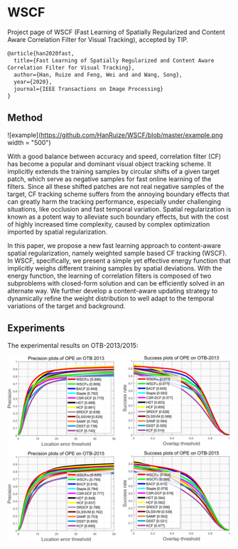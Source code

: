 # WSCF
Project page of WSCF (Fast Learning of Spatially Regularized and Content Aware Correlation Filter for Visual Tracking), accepted by TIP.
```
@article{han2020fast,
  title={Fast Learning of Spatially Regularized and Content Aware Correlation Filter for Visual Tracking}, 
  author={Han, Ruize and Feng, Wei and and Wang, Song},  
  year={2020},  
  journal={IEEE Transactions on Image Processing}
}
```

## Method

![example](https://github.com/HanRuize/WSCF/blob/master/example.png width = "500")

With a good balance between accuracy and speed, correlation filter (CF) has become a popular and dominant visual object tracking scheme. It implicitly extends the training samples by circular shifts of a given target patch, which serve as negative samples for fast online learning of the filters. Since all these shifted patches are not real negative samples of the target, CF tracking scheme suffers from the annoying boundary effects that can greatly harm the tracking performance, especially under challenging situations, like occlusion and fast temporal variation. Spatial regularization is known as a potent way to alleviate such boundary effects, but with the cost of highly increased time complexity, caused by complex optimization imported by spatial regularization. 

In this paper, we propose a new fast learning approach to content-aware spatial regularization, namely weighted sample based CF tracking (WSCF). In WSCF, specifically, we present a simple yet effective energy function that implicitly weighs different training samples by spatial deviations. With the energy function, the learning of correlation filters is composed of two subproblems with closed-form solution and can be efficiently solved in an alternate way. We further develop a content-aware updating strategy to dynamically refine the weight distribution to well adapt to the temporal variations of the target and background. 

## Experiments
The experimental results on OTB-2013/2015:

![res](https://github.com/HanRuize/WSCF/blob/master/eval_otb.png)
